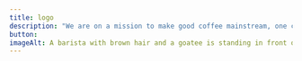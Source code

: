 ```yaml
---
title: logo
description: "We are on a mission to make good coffee mainstream, one cup at a time."
button:
imageAlt: A barista with brown hair and a goatee is standing in front of his workplace, holding a cup of coffee and a French press. He is wearing a pink apron and a white shirt.
---
```

